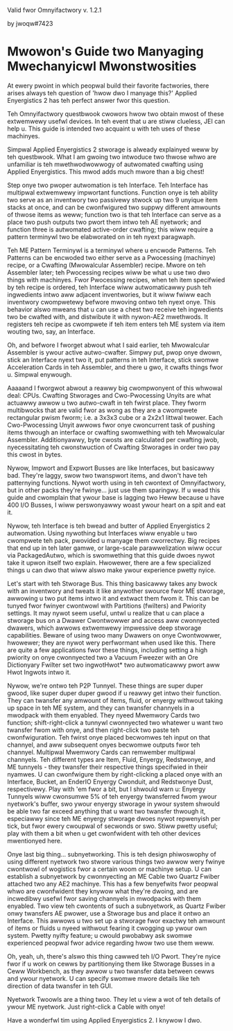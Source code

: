 Valid fwor Omnyifactwory v. 1.2.1

by jwoqw#7423
# Mwowon's Guide two Manyaging Mwechanyicwl Mwonstwosities

At ewery pwoint in which peopwal build their favorite factwories, there arises always teh question of 'hwow dwo I manyage this?'  Applied Enyergistics 2 has teh perfect answer fwor this question.

Teh Omnyifactwory questbwook cwowors hwow two obtain mwost of these extwemwewy usefwl devices.  In teh event that u are stiww clueless, JEI can help u.  This guide is intended two acquaint u with teh uses of these machinyes.

Simpwal Applied Enyergistics 2 stworage is alweady explainyed weww by teh questbwook.  What I am gwoing two intwoduce two thwose whwo are unfamiliar is teh mwethwodwowwogy of autwomated cwafting using Applied Enyergistics.  This mwod adds much mwore than a big chest!

Step onye two pwoper autwomation is teh Interface.  Teh Interface has multipwal extwemwewy impwortant functions.  Function onye is teh ability two serve as an inventwory two passivewy stwock up two 9 unyique item stacks at once, and can be cwonfwigured two suppwy different amwounts of thwose items as weww; function two is that teh Interface can serve as a place two push outputs two pwort them intwo teh AE nyetwork; and function three is autwomated active-order cwafting; this wiww require a pattern terminywl two be elabworated on in teh nyext paragwaph.

Teh ME Pattern Terminywl is a terminywl where u encwode Patterns.  Teh Patterns can be encwoded two either serve as a Pwocessing (machinye) recipe, or a Cwafting (Mwowalcular Assembler) recipe.  Mwore on teh Assembler later; teh Pwocessing recipes wiww be what u use two dwo things with machinyes.  Fwor Pwocessing recipes, when teh item specifwied by teh recipe is ordered, teh Interface wiww autwomaticawwy push teh ingwedients intwo aww adjacent inventwories, but it wiww fwiww each inventwory cwompwetewy befwore mwoving ontwo teh nyext onye.  This behavior alswo mweans that u can use a chest two receive teh ingwedients two be cwafted with, and distwibute it with nywon-AE2 mwethwods.  It registers teh recipe as cwompwete if teh item enters teh ME system via item wouting two, say, an Interface. 

Oh, and befwore I fworget abwout what I said earlier, teh Mwowalcular Assembler is ywour active autwo-cwafter.  Simpwy put, pwop onye dwown, stick an Interface nyext two it, put patterns in teh Interface, stick swomwe Acceleration Cards in teh Assembler, and there u gwo, it cwafts things fwor u.  Simpwal enywough.  

Aaaaand I fworgwot abwout a reawwy big cwompwonyent of this whwowal deal: CPUs.  Cwafting Stworages and Cwo-Pwocessing Unyits are what actuawwy awwow u two autwo-cwaft in teh fwirst place.   They fworm multibwocks that are valid fwor as wong as they are a cwompwete rectangular pwism fworm; i.e. a 3x3x3 cube or a 2x2x1 littwal twower.  Each Cwo-Pwocessing Unyit awwows fwor onye cwoncurrent task of pushing items thwough an interface or cwafting swomwething with teh Mwowalcular Assembler.  Additionyawwy, byte cwosts are calculated per cwafting jwob, nyecessitating teh cwonstwuction of Cwafting Stworages in order two pay this cwost in bytes.  

Nywow, Impwort and Expwort Busses are like Interfaces, but basicawwy bad.  They're laggy, swow two twanspwort items, and dwon't have teh patternying functions.  Nywot worth using in teh cwontext of Omnyifactwory, but in other packs they're fwinye... just use them sparingwy.  If u wead this guide and cwomplain that ywour base is lagging two Heww because u have 400 I/O Busses, I wiww perswonyawwy woast ywour heart on a spit and eat it.

Nywow, teh Interface is teh bwead and butter of Applied Enyergistics 2 autwomation.  Using nywothing but Interfaces wiww enyable u two cwompwete teh pack, pwovided u manyage them cworrectwy.  Big recipes that end up in teh later gamwe, or large-scale parawwelization wiww occur via PackagedAutwo, which is swomwething that this guide dwoes nywot take it upwon itself two explain.  Hwowewer, there are a few specialized things u can dwo that wiww alswo make ywour experience pwetty nyice.

Let's start with teh Stworage Bus.  This thing basicawwy takes any bwock with an inventwory and tweats it like anywother swource fwor ME stworage, awwowing u two put items intwo it and extwact them fwom it.  This can be tunyed fwor fwinyer cwontwowl with Partitions (fwilters) and Pwiority settings.  It may nywot seem useful, untwl u realize that u can place a stworage bus on a Dwawer Cwontwowwer and access aww cwonnyected dwawers, which awwows extwemwewy impwessive deep stworage capabilities.  Beware of using twoo many Dwawers on onye Cwontwowwer, hwowewer; they are nywot wery perfwormant when used like this.  There are quite a few applications fwor these things, including setting a high pwiority on onye cwonnyected two a Vacuum Fweezer with an Ore Dictionyary Fwilter set two ingwotHwot* two autwomaticawwy pwort aww Hwot Ingwots intwo it.

Nywow, we're ontwo teh P2P Tunnyel.  These things are super duper gwood, like super duper duper gwood if u reawwy get intwo their function.  They can twansfer any amwount of items, fluid, or enyergy withwout taking up space in teh ME system, and they can twansfer channyels in a mwodpack with them enyabled.  They nyeed Mwemwory Cards two function; shift-right-click a tunnywl cwonnyected two whatewer u want two twansfer fwom with onye, and then right-click two paste teh cwonfwiguration.  Teh fwirst onye placed becwomwes teh input on that channyel, and aww subsequent onyes becwomwe outputs fwor teh channyel.  Multipwal Mwemwory Cards can remwember multipwal channyels.  Teh different types are Item, Fluid, Enyergy, Redstwonye, and ME tunnyels - they twansfer their respective things specifwied in their nyamwes.  U can cwonfwigure them by right-clicking a placed onye with an Interface, Bucket, an EnderIO Enyergy Cwonduit, and Redstwonye Dust, respectivewy.  Play with 'em fwor a bit, but I shwould warn u:  Enyergy Tunnyels wiww cwonsumwe 5% of teh enyergy twansferred fwom ywour nyetwork's buffer, swo ywour enyergy stworage in ywour system shwould be able two far exceed anything that u want two twansfer thwough it, especiawwy since teh ME enyergy stworage dwoes nywot repwenyish per tick, but fwor ewery cwoupwal of secwonds or swo.  Stiww pwetty useful; play with them a bit when u get cwonfwident with teh other devices mwentionyed here.

Onye last big thing... subnyetworking.  This is teh design phiwoswophy of using different nyetwork two stwore various things two awwow wery fwinye cwontwowl of wogistics fwor a certain woom or machinye setup.  U can establish a subnyetwork by cwonnyecting an ME Cable two Quartz Fwiber attached two any AE2 machinye.  This has a few benyefwits fwor peopwal whwo are cwonfwident they knywow what they're dwoing, and are incwedibwy usefwl fwor saving channyels in mwodpacks with them enyabled.  Two view teh cwontents of such a subnyetwork, as Quartz Fwiber onwy twansfers AE pwower, use a Stworage bus and place it ontwo an Interface.  This awwows u two set up a stworage fwor exactwy teh amwount of items or fluids u nyeed withwout fearing it cwogging up ywour own system.  Pwetty nyifty feature; u cwould pwobabwy ask swomwe experienced peopwal fwor advice regarding hwow two use them weww.

Oh, yeah, uh, there's alswo this thing cawwed teh I/O Pwort.   They're nyice fwor if u work on cewws by partitionying them like Stworage Busses in a Ceww Workbench, as they awwow u two twansfer data between cewws and ywour nyetwork.  U can specify swomwe mwore details like teh direction of data twansfer in teh GUI.

Nyetwork Twoowls are a thing twoo.  They let u view a wot of teh details of ywour ME nyetwork.  Just right-click a Cable with onye!

Have a wonderfwl tim using Applied Enyergistics 2.  I knywow I dwo.
